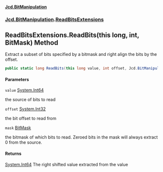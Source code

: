 #### [Jcd.BitManipulation](index.md 'index')
### [Jcd.BitManipulation](Jcd.BitManipulation.md 'Jcd.BitManipulation').[ReadBitsExtensions](Jcd.BitManipulation.ReadBitsExtensions.md 'Jcd.BitManipulation.ReadBitsExtensions')

## ReadBitsExtensions.ReadBits(this long, int, BitMask) Method

Extract a subset of bits specified by a bitmask and right align the bits by the offset.

```csharp
public static long ReadBits(this long value, int offset, Jcd.BitManipulation.BitMask mask);
```
#### Parameters

<a name='Jcd.BitManipulation.ReadBitsExtensions.ReadBits(thislong,int,Jcd.BitManipulation.BitMask).value'></a>

`value` [System.Int64](https://docs.microsoft.com/en-us/dotnet/api/System.Int64 'System.Int64')

the source of bits to read

<a name='Jcd.BitManipulation.ReadBitsExtensions.ReadBits(thislong,int,Jcd.BitManipulation.BitMask).offset'></a>

`offset` [System.Int32](https://docs.microsoft.com/en-us/dotnet/api/System.Int32 'System.Int32')

the bit offset to read from

<a name='Jcd.BitManipulation.ReadBitsExtensions.ReadBits(thislong,int,Jcd.BitManipulation.BitMask).mask'></a>

`mask` [BitMask](Jcd.BitManipulation.BitMask.md 'Jcd.BitManipulation.BitMask')

the bitmask of which bits to read.
Zeroed bits in the mask will always extract 0 from the source.

#### Returns

[System.Int64](https://docs.microsoft.com/en-us/dotnet/api/System.Int64 'System.Int64')
The right shifted value extracted from the value